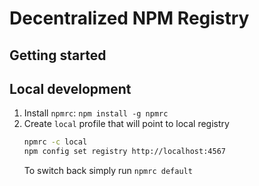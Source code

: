 # Decentralized NPM Registry

## Getting started


## Local development
1. Install `npmrc`: `npm install -g npmrc`
1. Create `local` profile that will point to local registry
    ```bash
    npmrc -c local
    npm config set registry http://localhost:4567
    ```
    To switch back simply run `npmrc default`